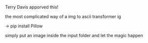 Terry Davis apporved this!

the most complicated way of a img to ascii transformer ig

-> pip install Pillow

simply put an image inside the input folder and let the magic happen
